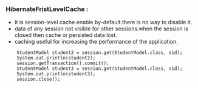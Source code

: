 ### HibernateFristLevelCache :
       
- it is session-level cache enable by-default.there is no way to disable it.
- data of any session not visible for other sessions.when the session is closed then cache or persisted data lost.
- caching useful for increasing the performance of the application.
```
    StudentModel student2 = session.get(StudentModel.class, sid);
	System.out.println(student2);
	session.getTransaction().commit();
	StudentModel student3 = session.get(StudentModel.class, sid);
	System.out.println(student3);
    session.close();
```
 
